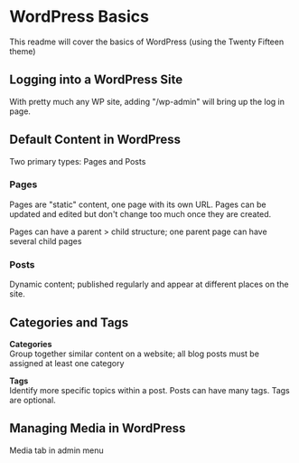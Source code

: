 # WordPress Basics

This readme will cover the basics of WordPress (using the Twenty Fifteen theme)

## Logging into a WordPress Site

With pretty much any WP site, adding "/wp-admin" will bring up the log in page.

## Default Content in WordPress

Two primary types:  Pages and Posts

### Pages

Pages are "static" content, one page with its own URL.  Pages can be updated and edited but don't change too much once they are created.

Pages can have a parent > child structure; one parent page can have several child pages

### Posts

Dynamic content; published regularly and appear at different places on the site.

## Categories and Tags

**Categories**      
Group together similar content on a website; all blog posts must be assigned at least one category

**Tags**        
Identify more specific topics within a post.  Posts can have many tags.  Tags are optional.


## Managing Media in WordPress

Media tab in admin menu